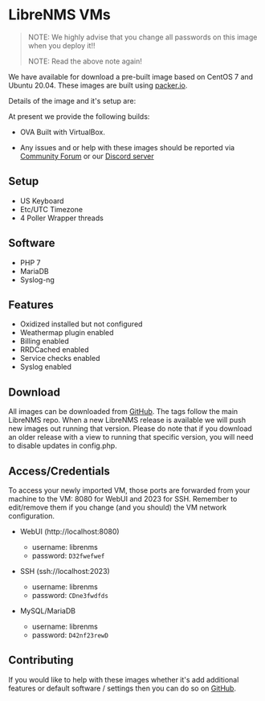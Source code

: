 
# LibreNMS VMs

> NOTE: We highly advise that you change all passwords on this image
> when you deploy it!!
>
> NOTE: Read the above note again!

We have available for download a pre-built image based on CentOS 7 and
Ubuntu 20.04. These images are built using
[packer.io](https://packer.io).

Details of the image and it's setup are:

At present we provide the following builds:

- OVA Built with VirtualBox.

- Any issues and or help with these images should be reported via
  [Community Forum](https://community.librenms.org) or our [Discord
  server](https://t.libren.ms/discord)

## Setup

- US Keyboard
- Etc/UTC Timezone
- 4 Poller Wrapper threads

## Software

- PHP 7
- MariaDB
- Syslog-ng

## Features

- Oxidized installed but not configured
- Weathermap plugin enabled
- Billing enabled
- RRDCached enabled
- Service checks enabled
- Syslog enabled

## Download

All images can be downloaded from
[GitHub](https://github.com/librenms/packer-builds/releases/latest). The
tags follow the main LibreNMS repo. When a new LibreNMS release is
available we will push new images out running that version. Please do
note that if you download an older release with a view to running that
specific version, you will need to disable updates in config.php.

## Access/Credentials

To access your newly imported VM, those ports are forwarded from your machine to the VM: 8080 for WebUI and 2023 for SSH.
Remember to edit/remove them if you change (and you should) the VM network configuration.

- WebUI (http://localhost:8080)
  - username: librenms
  - password: `D32fwefwef`

- SSH (ssh://localhost:2023)
  - username: librenms
  - password: `CDne3fwdfds`

- MySQL/MariaDB
  - username: librenms
  - password: `D42nf23rewD`

## Contributing

If you would like to help with these images whether it's add
additional features or default software / settings then you can do so
on [GitHub](https://github.com/librenms/packer-builds/).
